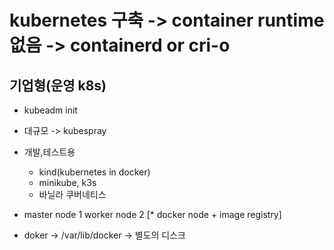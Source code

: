 # kubernetes 구축 -> container runtime 없음 -> containerd or cri-o 
## 기업형(운영 k8s)
- kubeadm init
- 대규모 -> kubespray 

- 개발,테스트용
    - kind(kubernetes in docker)
    - minikube, k3s
    - 바닐라 쿠버네티스






- master node 1 worker node 2 [* docker node + image registry]


- doker -> /var/lib/docker -> 별도의 디스크